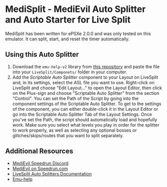 # MediSplit - MediEvil Auto Splitter and Auto Starter for Live Split

MediSplit has been written for ePSXe 2.0.0 and was only tested on this emulator. It can split, start, and reset the timer automatically.

## Using this Auto Splitter

1. Download the `emu-help-v2` library from [this repository](https://github.com/Jujstme/emu-help/tree/master/lib) and paste the file into your `LiveSplit/Componets/` folder in your computer.
2. Add the *Scriptable Auto Splitter* component to your Layout on LiveSplit and, in its settings, select the ASL file you want to use. Right-click on LiveSplit and choose "Edit Layout..." to open the Layout Editor, then click on the Plus-sign and choose "Scriptable Auto Splitter" from the section "Control". You can set the Path of the Script by going into the component settings of the Scriptable Auto Splitter. To get to the settings of the component, you can either double-click it in the Layout Editor or go into the Scriptable Auto Splitter Tab of the Layout Settings. Once you've set the Path, the script should automatically load and hopefully work. Make sure you select what levels you play in order for the splitter to work properly, as well as selecting any optional bosses or glitches/skips/routes that you want to split separately.

## Additional Resources
* [MediEvil Speedrun Discord](https://discord.gg/V5DZEq9Fbf)
* [MediEvil on Speedrun.com](https://www.speedrun.com/medievil)
* [LiveSplit Auto Splitters Documentation](https://github.com/LiveSplit/LiveSplit.AutoSplitters)
* [Emu-help](https://github.com/Jujstme/emu-help/tree/master)
